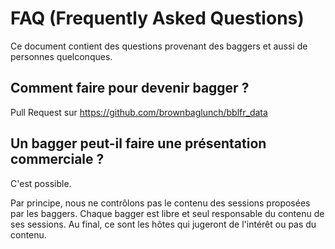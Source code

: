 # FAQ (Frequently Asked Questions)

Ce document contient des questions provenant des baggers et aussi de personnes quelconques.

## Comment faire pour devenir bagger ?

Pull Request sur https://github.com/brownbaglunch/bblfr_data

## Un bagger peut-il faire une présentation commerciale ?

C'est possible.

Par principe, nous ne contrôlons pas le contenu des sessions proposées par les baggers. Chaque bagger est libre et seul responsable du contenu de ses sessions. Au final, ce sont les hôtes qui jugeront de l'intérêt ou pas du contenu.
